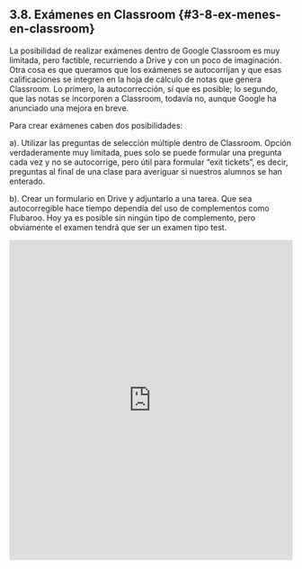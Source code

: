 ## 3.8\. Exámenes en Classroom {#3-8-ex-menes-en-classroom}

La posibilidad de realizar exámenes dentro de Google Classroom es muy limitada, pero factible, recurriendo a Drive y con un poco de imaginación. Otra cosa es que queramos que los exámenes se autocorrijan y que esas calificaciones se integren en la hoja de cálculo de notas que genera Classroom. Lo primero, la autocorrección, sí que es posible; lo segundo, que las notas se incorporen a Classroom, todavía no, aunque Google ha anunciado una mejora en breve.

Para crear exámenes caben dos posibilidades:

a). Utilizar las preguntas de selección múltiple dentro de Classroom. Opción verdaderamente muy limitada, pues solo se puede formular una pregunta cada vez y no se autocorrige, pero útil para formular “exit tickets”, es decir, preguntas al final de una clase para averiguar si nuestros alumnos se han enterado.

b). Crear un formulario en Drive y adjuntarlo a una tarea. Que sea autocorregible hace tiempo dependía del uso de complementos como Flubaroo. Hoy ya es posible sin ningún tipo de complemento, pero obviamente el examen tendrá que ser un examen tipo test.

<div class="intrinsic-container">
    <iframe src="https://docs.google.com/presentation/d/e/2PACX-1vRgPN9hfHVQC4IG_ecXhzQHI3pQJjdPuMN_4OQAsUGxZi2Kn72NHN0-E2vk9KA8b5is_4-F7cOq4lB0/embed?start=false&loop=false&delayms=3000" frameborder="0" width=100% height="569" allowfullscreen="true" mozallowfullscreen="true" webkitallowfullscreen="true"></iframe>
</div>
